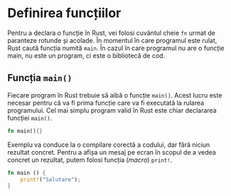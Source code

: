 # Definirea funcțiilor

Pentru a declara o funcție în Rust, vei folosi cuvântul cheie `fn` urmat de paranteze rotunde și acolade. În momentul în care programul este rulat, Rust caută funcția numită `main`. În cazul în care programul nu are o funcție main, nu este un program, ci este o bibliotecă de cod.

## Funcția `main()`

Fiecare program în Rust trebuie să aibă o funcție `main()`. Acest lucru este necesar pentru că va fi prima funcție care va fi executată la rularea programului.
Cel mai simplu program valid în Rust este chiar declararea funcției `main()`.

```rust
fn main(){}
```

Exemplu va conduce la o compilare corectă a codului, dar fără niciun rezultat concret. Pentru a afișa un mesaj pe ecran în scopul de a vedea concret un rezultat, putem folosi funcția (*macro*) `print!`.

```rust
fn main () {
    print!("Salutare");
}
```